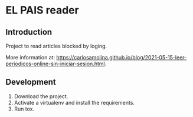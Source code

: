 # EL PAIS reader

## Introduction

Project to read articles blocked by loging.

More information at: <https://carlosamolina.github.io/blog/2021-05-15-leer-periodicos-online-sin-iniciar-sesion.html>.

## Development

1. Download the project.
2. Activate a virtualenv and install the requirements.
3. Run tox.

